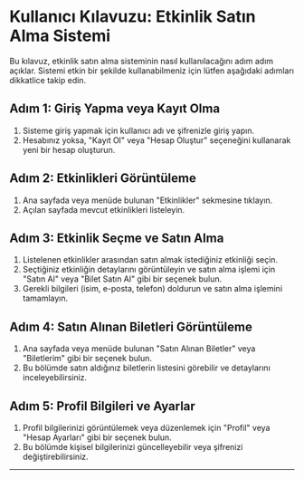 # Kullanıcı Kılavuzu: Etkinlik Satın Alma Sistemi

Bu kılavuz, etkinlik satın alma sisteminin nasıl kullanılacağını adım adım açıklar. Sistemi etkin bir şekilde kullanabilmeniz için lütfen aşağıdaki adımları dikkatlice takip edin.

## Adım 1: Giriş Yapma veya Kayıt Olma

1. Sisteme giriş yapmak için kullanıcı adı ve şifrenizle giriş yapın.
2. Hesabınız yoksa, "Kayıt Ol" veya "Hesap Oluştur" seçeneğini kullanarak yeni bir hesap oluşturun.

## Adım 2: Etkinlikleri Görüntüleme

1. Ana sayfada veya menüde bulunan "Etkinlikler" sekmesine tıklayın.
2. Açılan sayfada mevcut etkinlikleri listeleyin.

## Adım 3: Etkinlik Seçme ve Satın Alma

1. Listelenen etkinlikler arasından satın almak istediğiniz etkinliği seçin.
2. Seçtiğiniz etkinliğin detaylarını görüntüleyin ve satın alma işlemi için "Satın Al" veya "Bilet Satın Al" gibi bir seçenek bulun.
3. Gerekli bilgileri (isim, e-posta, telefon) doldurun ve satın alma işlemini tamamlayın.

## Adım 4: Satın Alınan Biletleri Görüntüleme

1. Ana sayfada veya menüde bulunan "Satın Alınan Biletler" veya "Biletlerim" gibi bir seçenek bulun.
2. Bu bölümde satın aldığınız biletlerin listesini görebilir ve detaylarını inceleyebilirsiniz.

## Adım 5: Profil Bilgileri ve Ayarlar

1. Profil bilgilerinizi görüntülemek veya düzenlemek için "Profil" veya "Hesap Ayarları" gibi bir seçenek bulun.
2. Bu bölümde kişisel bilgilerinizi güncelleyebilir veya şifrenizi değiştirebilirsiniz.

---
